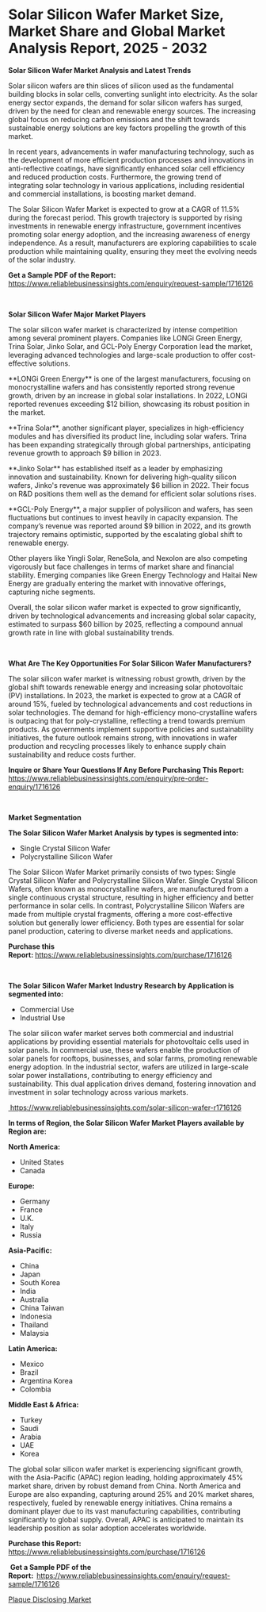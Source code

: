 <p><h1>Solar Silicon Wafer Market Size, Market Share and Global Market Analysis Report, 2025 - 2032</h1></p><p><strong>Solar Silicon Wafer Market Analysis and Latest Trends</strong></p>
<p><p>Solar silicon wafers are thin slices of silicon used as the fundamental building blocks in solar cells, converting sunlight into electricity. As the solar energy sector expands, the demand for solar silicon wafers has surged, driven by the need for clean and renewable energy sources. The increasing global focus on reducing carbon emissions and the shift towards sustainable energy solutions are key factors propelling the growth of this market.</p><p>In recent years, advancements in wafer manufacturing technology, such as the development of more efficient production processes and innovations in anti-reflective coatings, have significantly enhanced solar cell efficiency and reduced production costs. Furthermore, the growing trend of integrating solar technology in various applications, including residential and commercial installations, is boosting market demand.</p><p>The Solar Silicon Wafer Market is expected to grow at a CAGR of 11.5% during the forecast period. This growth trajectory is supported by rising investments in renewable energy infrastructure, government incentives promoting solar energy adoption, and the increasing awareness of energy independence. As a result, manufacturers are exploring capabilities to scale production while maintaining quality, ensuring they meet the evolving needs of the solar industry.</p></p>
<p><strong>Get a Sample PDF of the Report:&nbsp;</strong> <a href="https://www.reliablebusinessinsights.com/enquiry/request-sample/1716126?utm_campaign=1106&utm_medium=2&utm_source=Github&utm_content=ia&utm_term=12012025&utm_id=solar-silicon-wafer">https://www.reliablebusinessinsights.com/enquiry/request-sample/1716126</a></p>
<p>&nbsp;</p>
<p><strong>Solar Silicon Wafer Major Market Players</strong></p>
<p><p>The solar silicon wafer market is characterized by intense competition among several prominent players. Companies like LONGi Green Energy, Trina Solar, Jinko Solar, and GCL-Poly Energy Corporation lead the market, leveraging advanced technologies and large-scale production to offer cost-effective solutions.</p><p>**LONGi Green Energy** is one of the largest manufacturers, focusing on monocrystalline wafers and has consistently reported strong revenue growth, driven by an increase in global solar installations. In 2022, LONGi reported revenues exceeding $12 billion, showcasing its robust position in the market.</p><p>**Trina Solar**, another significant player, specializes in high-efficiency modules and has diversified its product line, including solar wafers. Trina has been expanding strategically through global partnerships, anticipating revenue growth to approach $9 billion in 2023.</p><p>**Jinko Solar** has established itself as a leader by emphasizing innovation and sustainability. Known for delivering high-quality silicon wafers, Jinko's revenue was approximately $6 billion in 2022. Their focus on R&D positions them well as the demand for efficient solar solutions rises.</p><p>**GCL-Poly Energy**, a major supplier of polysilicon and wafers, has seen fluctuations but continues to invest heavily in capacity expansion. The company’s revenue was reported around $9 billion in 2022, and its growth trajectory remains optimistic, supported by the escalating global shift to renewable energy.</p><p>Other players like Yingli Solar, ReneSola, and Nexolon are also competing vigorously but face challenges in terms of market share and financial stability. Emerging companies like Green Energy Technology and Haitai New Energy are gradually entering the market with innovative offerings, capturing niche segments.</p><p>Overall, the solar silicon wafer market is expected to grow significantly, driven by technological advancements and increasing global solar capacity, estimated to surpass $60 billion by 2025, reflecting a compound annual growth rate in line with global sustainability trends.</p></p>
<p>&nbsp;</p>
<p><strong>What Are The Key Opportunities For Solar Silicon Wafer Manufacturers?</strong></p>
<p><p>The solar silicon wafer market is witnessing robust growth, driven by the global shift towards renewable energy and increasing solar photovoltaic (PV) installations. In 2023, the market is expected to grow at a CAGR of around 15%, fueled by technological advancements and cost reductions in solar technologies. The demand for high-efficiency mono-crystalline wafers is outpacing that for poly-crystalline, reflecting a trend towards premium products. As governments implement supportive policies and sustainability initiatives, the future outlook remains strong, with innovations in wafer production and recycling processes likely to enhance supply chain sustainability and reduce costs further.</p></p>
<p><strong>Inquire or Share Your Questions If Any Before Purchasing This Report:</strong> <a href="https://www.reliablebusinessinsights.com/enquiry/pre-order-enquiry/1716126?utm_campaign=1106&utm_medium=2&utm_source=Github&utm_content=ia&utm_term=12012025&utm_id=solar-silicon-wafer">https://www.reliablebusinessinsights.com/enquiry/pre-order-enquiry/1716126</a></p>
<p>&nbsp;</p>
<p><strong>Market Segmentation</strong></p>
<p><strong>The Solar Silicon Wafer Market Analysis by types is segmented into:</strong></p>
<p><ul><li>Single Crystal Silicon Wafer</li><li>Polycrystalline Silicon Wafer</li></ul></p>
<p><p>The Solar Silicon Wafer Market primarily consists of two types: Single Crystal Silicon Wafer and Polycrystalline Silicon Wafer. Single Crystal Silicon Wafers, often known as monocrystalline wafers, are manufactured from a single continuous crystal structure, resulting in higher efficiency and better performance in solar cells. In contrast, Polycrystalline Silicon Wafers are made from multiple crystal fragments, offering a more cost-effective solution but generally lower efficiency. Both types are essential for solar panel production, catering to diverse market needs and applications.</p></p>
<p><strong>Purchase this Report:&nbsp;</strong><a href="https://www.reliablebusinessinsights.com/purchase/1716126?utm_campaign=1106&utm_medium=2&utm_source=Github&utm_content=ia&utm_term=12012025&utm_id=solar-silicon-wafer">https://www.reliablebusinessinsights.com/purchase/1716126</a></p>
<p>&nbsp;</p>
<p><strong>The Solar Silicon Wafer Market Industry Research by Application is segmented into:</strong></p>
<p><ul><li>Commercial Use</li><li>Industrial Use</li></ul></p>
<p><p>The solar silicon wafer market serves both commercial and industrial applications by providing essential materials for photovoltaic cells used in solar panels. In commercial use, these wafers enable the production of solar panels for rooftops, businesses, and solar farms, promoting renewable energy adoption. In the industrial sector, wafers are utilized in large-scale solar power installations, contributing to energy efficiency and sustainability. This dual application drives demand, fostering innovation and investment in solar technology across various markets.</p></p>
<p><a href="https://www.reliablebusinessinsights.com/solar-silicon-wafer-r1716126?utm_campaign=1106&utm_medium=2&utm_source=Github&utm_content=ia&utm_term=12012025&utm_id=solar-silicon-wafer">&nbsp;https://www.reliablebusinessinsights.com/solar-silicon-wafer-r1716126</a></p>
<p><strong>In terms of Region, the Solar Silicon Wafer Market Players available by Region are:</strong></p>
<p>
    <p> <strong> North America: </strong>
        <ul>
            <li>United States</li>
            <li>Canada</li>
        </ul>
        </p> 
    <p> <strong> Europe: </strong>
        <ul>
            <li>Germany</li>
            <li>France</li>
            <li>U.K.</li>
            <li>Italy</li>
            <li>Russia</li>
        </ul>
        </p> 
    <p> <strong> Asia-Pacific: </strong>
        <ul>
            <li>China</li>
            <li>Japan</li>
            <li>South Korea</li>
            <li>India</li>
            <li>Australia</li>
            <li>China Taiwan</li>
            <li>Indonesia</li>
            <li>Thailand</li>
            <li>Malaysia</li>
        </ul>
        </p> 
    <p> <strong> Latin America: </strong>
        <ul>
            <li>Mexico</li>
            <li>Brazil</li>
            <li>Argentina Korea</li>
            <li>Colombia</li>
        </ul>
        </p> 
    <p> <strong> Middle East & Africa: </strong>
        <ul>
            <li>Turkey</li>
            <li>Saudi</li>
            <li>Arabia</li>
            <li>UAE</li>
            <li>Korea</li>
        </ul>
    </p>
    </p>
<p><p>The global solar silicon wafer market is experiencing significant growth, with the Asia-Pacific (APAC) region leading, holding approximately 45% market share, driven by robust demand from China. North America and Europe are also expanding, capturing around 25% and 20% market shares, respectively, fueled by renewable energy initiatives. China remains a dominant player due to its vast manufacturing capabilities, contributing significantly to global supply. Overall, APAC is anticipated to maintain its leadership position as solar adoption accelerates worldwide.</p></p>
<p><strong>Purchase this Report: </strong><a href="https://www.reliablebusinessinsights.com/purchase/1716126?utm_campaign=1106&utm_medium=2&utm_source=Github&utm_content=ia&utm_term=12012025&utm_id=solar-silicon-wafer">https://www.reliablebusinessinsights.com/purchase/1716126</a></p>
<p>&nbsp;<strong>Get a Sample PDF of the Report:&nbsp;&nbsp;</strong><a href="https://www.reliablebusinessinsights.com/enquiry/request-sample/1716126?utm_campaign=1106&utm_medium=2&utm_source=Github&utm_content=ia&utm_term=12012025&utm_id=solar-silicon-wafer">https://www.reliablebusinessinsights.com/enquiry/request-sample/1716126</a></p>
<p><strong></strong></p>
<p><p><a href="https://github.com/mathastilley812967/Market-Research-Report-List-1/blob/main/plaque-disclosing-market.md?utm_campaign=1106&utm_medium=2&utm_source=Github&utm_content=ia&utm_term=12012025&utm_id=solar-silicon-wafer">Plaque Disclosing Market</a></p></p>
